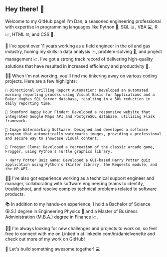 ## Hey there! 👋

Welcome to my GitHub page! I'm Dan, a seasoned engineering professional with expertise in programming languages like Python 🐍, SQL 📊, VBA 💻, R 📈, HTML 🌐, and CSS 🎨.

🔨 I've spent over 11 years working as a field engineer in the oil and gas industry, honing my skills in data analysis 📉, problem-solving 🤔, and project management 📈. I've got a strong track record of delivering high-quality solutions that have resulted in increased efficiency and productivity 🚀.

👨‍💻 When I'm not working, you'll find me tinkering away on various coding projects. Here are a few highlights:

    📜 Directional Drilling Report Automation: Developed an automated morning reporting process using Visual Basic for Applications and a Baker Hughes SQL Server database, resulting in a 50% reduction in daily reporting time.

    🍻 Stamford Happy Hour Finder: Developed a responsive website that integrated Google Maps API and PostgreSQL database, utilizing Flask framework.

    🌄 Image Watermarking Software: Designed and developed a software program that automatically watermarks images, providing a professional and secure way to showcase visual content.

    🐸 Frogger Clone: Developed a recreation of the classic arcade game, Frogger, using Python's Turtle graphics library.

    ⚡ Harry Potter Quiz Game: Developed a GUI-based Harry Potter quiz application using Python's tkinter library, the Requests module, and the HP-API.

👷‍♂️ I've also got experience working as a technical support engineer and manager, collaborating with software engineering teams to identify, troubleshoot, and resolve complex technical problems related to software products.

📚 In addition to my hands-on experience, I hold a Bachelor of Science (B.S.) degree in Engineering Physics 🚀 and a Master of Business Administration (M.B.A.) degree in Finance 📈.

👨‍💼 I'm always looking for new challenges and projects to work on, so feel free to connect with me on LinkedIn at linkedin.com/in/danielvenette and check out more of my work on GitHub!

🚀 Let's build something awesome together! 💻
